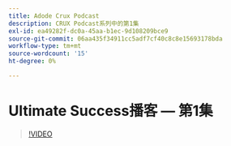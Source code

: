 ```yaml
---
title: Adode Crux Podcast
description: CRUX Podcast系列中的第1集
exl-id: ea49282f-dc0a-45aa-b1ec-9d108209bce9
source-git-commit: 06aa435f34911cc5adf7cf40c8c8e15693178bda
workflow-type: tm+mt
source-wordcount: '15'
ht-degree: 0%

---
```


# Ultimate Success播客 — 第1集

>[!VIDEO](https://video.tv.adobe.com/v/3428393?quality=12learn=on)

